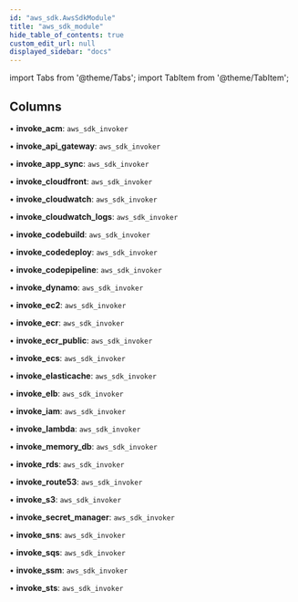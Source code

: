 ```yaml
---
id: "aws_sdk.AwsSdkModule"
title: "aws_sdk_module"
hide_table_of_contents: true
custom_edit_url: null
displayed_sidebar: "docs"
---
```


import Tabs from '@theme/Tabs';
import TabItem from '@theme/TabItem';

## Columns

• **invoke\_acm**: `aws_sdk_invoker`

• **invoke\_api\_gateway**: `aws_sdk_invoker`

• **invoke\_app\_sync**: `aws_sdk_invoker`

• **invoke\_cloudfront**: `aws_sdk_invoker`

• **invoke\_cloudwatch**: `aws_sdk_invoker`

• **invoke\_cloudwatch\_logs**: `aws_sdk_invoker`

• **invoke\_codebuild**: `aws_sdk_invoker`

• **invoke\_codedeploy**: `aws_sdk_invoker`

• **invoke\_codepipeline**: `aws_sdk_invoker`

• **invoke\_dynamo**: `aws_sdk_invoker`

• **invoke\_ec2**: `aws_sdk_invoker`

• **invoke\_ecr**: `aws_sdk_invoker`

• **invoke\_ecr\_public**: `aws_sdk_invoker`

• **invoke\_ecs**: `aws_sdk_invoker`

• **invoke\_elasticache**: `aws_sdk_invoker`

• **invoke\_elb**: `aws_sdk_invoker`

• **invoke\_iam**: `aws_sdk_invoker`

• **invoke\_lambda**: `aws_sdk_invoker`

• **invoke\_memory\_db**: `aws_sdk_invoker`

• **invoke\_rds**: `aws_sdk_invoker`

• **invoke\_route53**: `aws_sdk_invoker`

• **invoke\_s3**: `aws_sdk_invoker`

• **invoke\_secret\_manager**: `aws_sdk_invoker`

• **invoke\_sns**: `aws_sdk_invoker`

• **invoke\_sqs**: `aws_sdk_invoker`

• **invoke\_ssm**: `aws_sdk_invoker`

• **invoke\_sts**: `aws_sdk_invoker`
